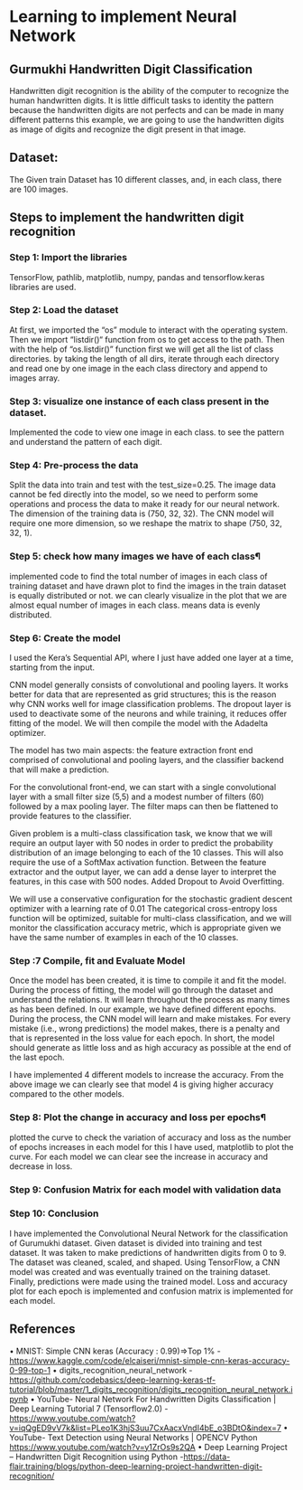 # Learning to implement Neural Network
## Gurmukhi Handwritten Digit Classification
Handwritten digit recognition is the ability of the computer to recognize the human handwritten digits. It is little difficult tasks to identity the pattern because the handwritten digits are not perfects and can be made in many different patterns this example, we are going to use the handwritten digits as image of digits and recognize the digit present in that image.

## Dataset:
The Given train Dataset has 10 different classes, and, in each class, there are 100 images.
## Steps to implement the handwritten digit recognition
### Step 1: Import the libraries
TensorFlow, pathlib, matplotlib, numpy, pandas and tensorflow.keras libraries are used.
### Step 2: Load the dataset
At first, we imported the “os” module to interact with the operating system. Then we import “listdir()“ function from os to get access to the path. Then with the help of “os.listdir()” function first we will get all the list of class directories. by taking the length of all dirs, iterate through each directory and read one by one image in the each class directory and append to images array.
### Step 3: visualize one instance of each class present in the dataset.
Implemented the code to view one image in each class. to see the pattern and understand the pattern of each digit.
### Step 4: Pre-process the data
Split the data into train and test with the test_size=0.25. The image data cannot be fed directly into the model, so we need to perform some operations and process the data to make it ready for our neural network. The dimension of the training data is (750, 32, 32). The CNN model will require one more dimension, so we reshape the matrix to shape (750, 32, 32, 1).
### Step 5: check how many images we have of each class¶
implemented code to find the total number of images in each class of training dataset and have drawn plot to find the images in the train dataset is equally distributed or not. we can clearly visualize in the plot that we are almost equal number of images in each class. means data is evenly distributed.
### Step 6: Create the model
I used the Kera’s Sequential API, where I just have added one layer at a time, starting from the input.

CNN model generally consists of convolutional and pooling layers. It works better for data that are represented as grid structures; this is the reason why CNN works well for image classification problems. The dropout layer is used to deactivate some of the neurons and while training, it reduces offer fitting of the model. We will then compile the model with the Adadelta optimizer.

The model has two main aspects: the feature extraction front end comprised of convolutional and pooling layers, and the classifier backend that will make a prediction.

For the convolutional front-end, we can start with a single convolutional layer with a small filter size (5,5) and a modest number of filters (60) followed by a max pooling layer. The filter maps can then be flattened to provide features to the classifier.

Given problem is a multi-class classification task, we know that we will require an output layer with 50 nodes in order to predict the probability distribution of an image belonging to each of the 10 classes. This will also require the use of a SoftMax activation function. Between the feature extractor and the output layer, we can add a dense layer to interpret the features, in this case with 500 nodes. Added Dropout to Avoid Overfitting.

We will use a conservative configuration for the stochastic gradient descent optimizer with a learning rate of 0.01 The categorical cross-entropy loss function will be optimized, suitable for multi-class classification, and we will monitor the classification accuracy metric, which is appropriate given we have the same number of examples in each of the 10 classes.
### Step :7 Compile, fit and Evaluate Model
Once the model has been created, it is time to compile it and fit the model. During the process of fitting, the model will go through the dataset and understand the relations. It will learn throughout the process as many times as has been defined. In our example, we have defined different epochs. During the process, the CNN model will learn and make mistakes. For every mistake (i.e., wrong predictions) the model makes, there is a penalty and that is represented in the loss value for each epoch. In short, the model should generate as little loss and as high accuracy as possible at the end of the last epoch.

 

I have implemented 4 different models to increase the accuracy. From the above image we can clearly see that model 4 is giving higher accuracy compared to the other models.
### Step 8: Plot the change in accuracy and loss per epochs¶
plotted the curve to check the variation of accuracy and loss as the number of epochs increases in each model for this I have used, matplotlib to plot the curve.
For each model we can clear see the increase in accuracy and decrease in loss.

 
### Step 9: Confusion Matrix for each model with validation data
 

### Step 10: Conclusion
I have implemented the Convolutional Neural Network for the classification of Gurumukhi dataset. Given dataset is divided into training and test dataset. It was taken to make predictions of handwritten digits from 0 to 9. The dataset was cleaned, scaled, and shaped. Using TensorFlow, a CNN model was created and was eventually trained on the training dataset. Finally, predictions were made using the trained model. Loss and accuracy plot for each epoch is implemented and confusion matrix is implemented for each model.
## References
•	MNIST: Simple CNN keras (Accuracy : 0.99)=>Top 1% - https://www.kaggle.com/code/elcaiseri/mnist-simple-cnn-keras-accuracy-0-99-top-1
•	digits_recognition_neural_network - https://github.com/codebasics/deep-learning-keras-tf-tutorial/blob/master/1_digits_recognition/digits_recognition_neural_network.ipynb
•	YouTube- Neural Network For Handwritten Digits Classification | Deep Learning Tutorial 7 (Tensorflow2.0) -https://www.youtube.com/watch?v=iqQgED9vV7k&list=PLeo1K3hjS3uu7CxAacxVndI4bE_o3BDtO&index=7
•	YouTube- Text Detection using Neural Networks | OPENCV Python https://www.youtube.com/watch?v=y1ZrOs9s2QA
•	Deep Learning Project – Handwritten Digit Recognition using Python -https://data-flair.training/blogs/python-deep-learning-project-handwritten-digit-recognition/

